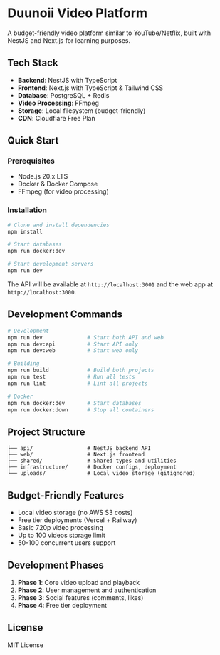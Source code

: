 # Duunoii Video Platform

A budget-friendly video platform similar to YouTube/Netflix, built with NestJS and Next.js for learning purposes.

## Tech Stack

- **Backend**: NestJS with TypeScript
- **Frontend**: Next.js with TypeScript & Tailwind CSS
- **Database**: PostgreSQL + Redis
- **Video Processing**: FFmpeg
- **Storage**: Local filesystem (budget-friendly)
- **CDN**: Cloudflare Free Plan

## Quick Start

### Prerequisites

- Node.js 20.x LTS
- Docker & Docker Compose
- FFmpeg (for video processing)

### Installation

```bash
# Clone and install dependencies
npm install

# Start databases
npm run docker:dev

# Start development servers
npm run dev
```

The API will be available at `http://localhost:3001` and the web app at `http://localhost:3000`.

## Development Commands

```bash
# Development
npm run dev              # Start both API and web
npm run dev:api          # Start API only
npm run dev:web          # Start web only

# Building
npm run build            # Build both projects
npm run test             # Run all tests
npm run lint             # Lint all projects

# Docker
npm run docker:dev       # Start databases
npm run docker:down      # Stop all containers
```

## Project Structure

```
├── api/                 # NestJS backend API
├── web/                 # Next.js frontend
├── shared/              # Shared types and utilities
├── infrastructure/      # Docker configs, deployment
└── uploads/             # Local video storage (gitignored)
```

## Budget-Friendly Features

- Local video storage (no AWS S3 costs)
- Free tier deployments (Vercel + Railway)
- Basic 720p video processing
- Up to 100 videos storage limit
- 50-100 concurrent users support

## Development Phases

1. **Phase 1**: Core video upload and playback
2. **Phase 2**: User management and authentication
3. **Phase 3**: Social features (comments, likes)
4. **Phase 4**: Free tier deployment

## License

MIT License